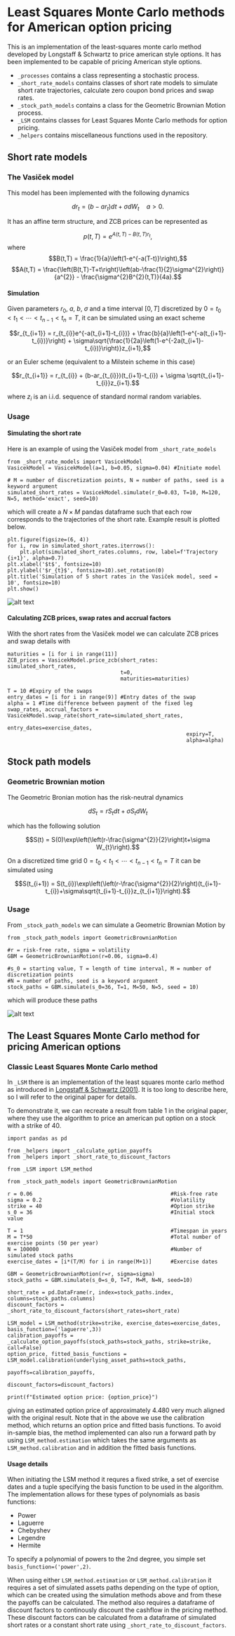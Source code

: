 # Least Squares Monte Carlo methods for American option pricing
This is an implementation of the least-squares monte carlo method developed by Longstaff & Schwartz to price american style options. It has been implemented to be capable of pricing American style options.

* `_processes` contains a class representing a stochastic process.
* `_short_rate_models` contains classes of short rate models to simulate short rate trajectories, calculate zero coupon bond prices and swap rates.
* `_stock_path_models` contains a class for the Geometric Brownian Motion process.
* `_LSM` contains classes for Least Squares Monte Carlo methods for option pricing.
* `_helpers` contains miscellaneous functions used in the repository.

## Short rate models
### The Vasiček model
This model has been implemented with the following dynamics

$$dr_{t} = (b - ar_{t})dt + \sigma dW_{t} \quad a>0.$$

It has an affine term structure, and ZCB prices can be represented as

$$p(t,T)=e^{A(t,T)-B(t,T)r_{t}},$$
where
$$B(t,T) = \frac{1}{a}\left(1-e^{-a(T-t)}\right),$$
$$A(t,T) = \frac{\left(B(t,T)-T+t\right)\left(ab-\frac{1}{2}\sigma^{2}\right)}{a^{2}} - \frac{\sigma^{2}B^{2}(t,T)}{4a}.$$

#### Simulation
Given parameters $r_{0}$, $a$, $b$, $\sigma$ and a time interval $[0,T]$ discretized by $0=t_{0}<t_{1}<\cdots<t_{n-1}<t_{n}=T$, it can be simulated using an exact scheme

$$r_{t_{i+1}} = r_{t_{i}}e^{-a(t_{i+1}-t_{i})} + \frac{b}{a}\left(1-e^{-a(t_{i+1}-t_{i})}\right) + \sigma\sqrt{\frac{1}{2a}\left(1-e^{-2a(t_{i+1}-t_{i})}\right)}z_{i+1},$$

or an Euler scheme (equivalent to a Milstein scheme in this case)

$$r_{t_{i+1}} = r_{t_{i}} + (b-ar_{t_{i}})(t_{i+1}-t_{i}) + \sigma \sqrt{t_{i+1}-t_{i}}z_{i+1}.$$

where $z_{i}$ is an i.i.d. sequence of standard normal random variables.

### Usage
#### Simulating the short rate
Here is an example of using the Vasiček model from `_short_rate_models`
```
from _short_rate_models import VasicekModel
VasicekModel = VasicekModel(a=1, b=0.05, sigma=0.04) #Initiate model

# M = number of discretization points, N = number of paths, seed is a keyword argument
simulated_short_rates = VasicekModel.simulate(r_0=0.03, T=10, M=120, N=5, method='exact', seed=10)
```
which will create a $N\times M$ pandas dataframe such that each row corresponds to the trajectories of the short rate. Example result is plotted below.
```
plt.figure(figsize=(6, 4))
for i, row in simulated_short_rates.iterrows():
    plt.plot(simulated_short_rates.columns, row, label=f'Trajectory {i+1}', alpha=0.7)
plt.xlabel('$t$', fontsize=10)
plt.ylabel('$r_{t}$', fontsize=10).set_rotation(0)
plt.title('Simulation of 5 short rates in the Vasiček model, seed = 10', fontsize=10)
plt.show()
```
![alt text](https://github.com/FriFugl/MathEcon/blob/setup/demo_files/vasicek_example.png?raw=true)
#### Calculating ZCB prices, swap rates and accrual factors
With the short rates from the Vasiček model we can calculate ZCB prices and swap details with
```
maturities = [i for i in range(11)]
ZCB_prices = VasicekModel.price_zcb(short_rates: simulated_short_rates,
                                    t=0,
                                    maturities=maturities)

T = 10 #Expiry of the swaps
entry_dates = [i for i in range(9)] #Entry dates of the swap
alpha = 1 #Time difference between payment of the fixed leg
swap_rates, accrual_factors = VasicekModel.swap_rate(short_rate=simulated_short_rates,
                                                         entry_dates=exercise_dates,
                                                         expiry=T,
                                                         alpha=alpha)
```
## Stock path models
### Geometric Brownian motion
The Geometric Bronian motion has the risk-neutral dynamics 

$$dS_{t}=rS_{t}dt+\sigma S_{t}dW_{t}$$

which has the following solution

$$S(t) = S(0)\exp\left(\left(r-\frac{\sigma^{2}}{2}\right)t+\sigma W_{t}\right).$$

On a discretized time grid $0=t_{0}<t_{1}<\cdots<t_{n-1}<t_{n}=T$ it can be simulated using

$$S(t_{i+1}) = S(t_{i})\exp\left(\left(r-\frac{\sigma^{2}}{2}\right)(t_{i+1}-t_{i})+\sigma\sqrt{t_{i+1}-t_{i}}z_{t_{i+1}}\right).$$

### Usage

From `_stock_path_models` we can simulate a Geometric Brownian Motion by
```
from _stock_path_models import GeometricBrownianMotion

#r = risk-free rate, sigma = volatility
GBM = GeometricBrownianMotion(r=0.06, sigma=0.4)
     
#s_0 = starting value, T = length of time interval, M = number of discretization points
#N = number of paths, seed is a keyword argument
stock_paths = GBM.simulate(s_0=36, T=1, M=50, N=5, seed = 10)      
```
which will produce these paths

![alt text](https://github.com/FriFugl/MathEcon/blob/setup/demo_files/GBM_example.png?raw=true)

## The Least Squares Monte Carlo method for pricing American options
### Classic Least Squares Monte Carlo method
In `_LSM` there is an implementation of the least squares monte carlo method as introduced in [Longstaff & Schwartz (2001)](https://people.math.ethz.ch/~hjfurrer/teaching/LongstaffSchwartzAmericanOptionsLeastSquareMonteCarlo.pdf). It is too long to describe here, so I will refer to the original paper for details.

To demonstrate it, we can recreate a result from table 1 in the original paper, where they use the algorithm to price an american put option on a stock with a strike of 40.
```
import pandas as pd

from _helpers import _calculate_option_payoffs
from _helpers import _short_rate_to_discount_factors

from _LSM import LSM_method

from _stock_path_models import GeometricBrownianMotion

r = 0.06                                            #Risk-free rate
sigma = 0.2                                         #Volatility
strike = 40                                         #Option strike
s_0 = 36                                            #Initial stock value

T = 1                                               #Timespan in years
M = T*50                                            #Total number of exercise points (50 per year)
N = 100000                                          #Number of simulated stock paths
exercise_dates = [i*(T/M) for i in range(M+1)]      #Exercise dates

GBM = GeometricBrownianMotion(r=r, sigma=sigma)
stock_paths = GBM.simulate(s_0=s_0, T=T, M=M, N=N, seed=10)

short_rate = pd.DataFrame(r, index=stock_paths.index, columns=stock_paths.columns)
discount_factors = _short_rate_to_discount_factors(short_rates=short_rate)

LSM_model = LSM_method(strike=strike, exercise_dates=exercise_dates, basis_function=('laguerre',3))    
calibration_payoffs = _calculate_option_payoffs(stock_paths=stock_paths, strike=strike, call=False)
option_price, fitted_basis_functions = LSM_model.calibration(underlying_asset_paths=stock_paths,
                                                   payoffs=calibration_payoffs,
                                                   discount_factors=discount_factors)

print(f"Estimated option price: {option_price}")
```
giving an estimated option price of approximately 4.480 very much aligned with the original result. Note that in the above we use the calibration method, which returns an option price and fitted basis functions. To avoid in-sample bias, the method implemented can also run a forward path by using `LSM_method.estimation` which takes the same arguments as `LSM_method.calibration` and in addition the fitted basis functions.

#### Usage details
When initiating the LSM method it requres a fixed strike, a set of exercise dates and a tuple specifying the basis function to be used in the algorithm. The implementation allows for these types of polynomials as basis functions:
* Power
* Laguerre
* Chebyshev
* Legendre
* Hermite

To specify a polynomial of powers to the 2nd degree, you simple set `basis_function=('power',2)`.

When using either  `LSM_method.estimation` or `LSM_method.calibration` it requires a set of simulated assets paths depending on the type of option, which can be created using the simulation methods above and from these the payoffs can be calculated. The method also requires a dataframe of discount factors to continously discount the cashflow in the pricing method. These discount factors can be calculated from a dataframe of simulated short rates or a constant short rate using `_short_rate_to_discount_factors`.
